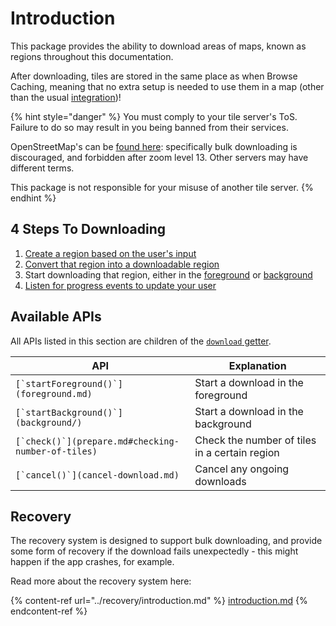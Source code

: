 # Introduction

This package provides the ability to download areas of maps, known as regions throughout this documentation.

After downloading, tiles are stored in the same place as when Browse Caching, meaning that no extra setup is needed to use them in a map (other than the usual [integration](../usage/integration.md))!

{% hint style="danger" %}
You must comply to your tile server's ToS. Failure to do so may result in you being banned from their services.

OpenStreetMap's can be [found here](https://operations.osmfoundation.org/policies/tiles): specifically bulk downloading is discouraged, and forbidden after zoom level 13. Other servers may have different terms.

This package is not responsible for your misuse of another tile server.
{% endhint %}

## 4 Steps To Downloading

1. [Create a region based on the user's input](regions.md)
2. [Convert that region into a downloadable region](prepare.md)
3. Start downloading that region, either in the [foreground](foreground.md) or [background](background/)
4. [Listen for progress events to update your user](progress.md)

## Available APIs

All APIs listed in this section are children of the [`download` getter](../usage/roots-and-stores/download.md).

| API                                                  | Explanation                                   |
| ---------------------------------------------------- | --------------------------------------------- |
| ``[`startForeground()`](foreground.md)``             | Start a download in the foreground            |
| ``[`startBackground()`](background/)``               | Start a download in the background            |
| ``[`check()`](prepare.md#checking-number-of-tiles)`` | Check the number of tiles in a certain region |
| ``[`cancel()`](cancel-download.md)``                 | Cancel any ongoing downloads                  |

## Recovery

The recovery system is designed to support bulk downloading, and provide some form of recovery if the download fails unexpectedly - this might happen if the app crashes, for example.

Read more about the recovery system here:

{% content-ref url="../recovery/introduction.md" %}
[introduction.md](../recovery/introduction.md)
{% endcontent-ref %}
